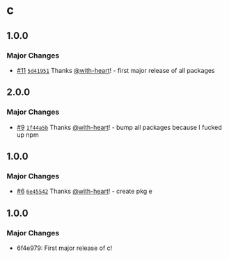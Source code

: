 # c

## 1.0.0

### Major Changes

- [#11](https://github.com/with-heart/changesets-pnpm-workspace-protocol-test/pull/11) [`5d41951`](https://github.com/with-heart/changesets-pnpm-workspace-protocol-test/commit/5d4195141e8f727376753436dc01848e6c145e67) Thanks [@with-heart](https://github.com/with-heart)! - first major release of all packages

## 2.0.0

### Major Changes

- [#9](https://github.com/with-heart/changesets-pnpm-workspace-protocol-test/pull/9) [`1f44a5b`](https://github.com/with-heart/changesets-pnpm-workspace-protocol-test/commit/1f44a5b63aff2ce03d02c080fa398d982beffc10) Thanks [@with-heart](https://github.com/with-heart)! - bump all packages because I fucked up npm

## 1.0.0

### Major Changes

- [#6](https://github.com/with-heart/changesets-pnpm-workspace-protocol-test/pull/6) [`6e45542`](https://github.com/with-heart/changesets-pnpm-workspace-protocol-test/commit/6e4554231760271c89db058837265188af362b6e) Thanks [@with-heart](https://github.com/with-heart)! - create pkg e

## 1.0.0

### Major Changes

- 6f4e979: First major release of c!
